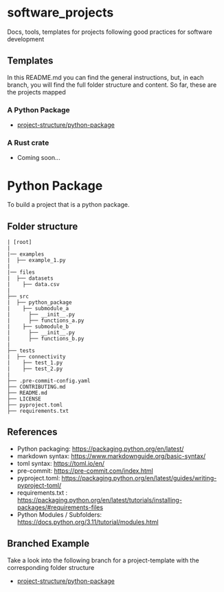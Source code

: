 # software_projects

Docs, tools, templates for projects following good practices for software development

## Templates

In this README.md you can find the general instructions, but, in each branch, you will find the full folder structure and content. So far, these are the projects mapped 

### A Python Package
- [project-structure/python-package](https://github.com/IteraLabs/software_projects/tree/project-structure/python-package)

### A Rust crate

- Coming soon...

# Python Package

To build a project that is a python package.

## Folder structure

```
| [root]
|
|── examples
|  ├── example_1.py
|
|── files
|  ├── datasets
|    ├── data.csv 
|
├── src
|  ├── python_package
|    ├── submodule_a
|      ├── __init__.py
|      ├── functions_a.py
|    ├── submodule_b
|      ├── __init__.py
|      ├── functions_b.py
|
├── tests
|  ├── connectivity
|    ├── test_1.py
|    ├── test_2.py
|
├── .pre-commit-config.yaml
├── CONTRIBUTING.md
├── README.md
├── LICENSE
├── pyproject.toml
├── requirements.txt
```

## References

- Python packaging: https://packaging.python.org/en/latest/
- markdown syntax: https://www.markdownguide.org/basic-syntax/
- toml syntax: https://toml.io/en/
- pre-commit: https://pre-commit.com/index.html
- pyproject.toml: https://packaging.python.org/en/latest/guides/writing-pyproject-toml/
- requirements.txt : https://packaging.python.org/en/latest/tutorials/installing-packages/#requirements-files
- Python Modules / Subfolders: https://docs.python.org/3.11/tutorial/modules.html

## Branched Example

Take a look into the following branch for a project-template with the corresponding folder structure

- [project-structure/python-package](https://github.com/IteraLabs/software_projects/tree/project-structure/python-package)


